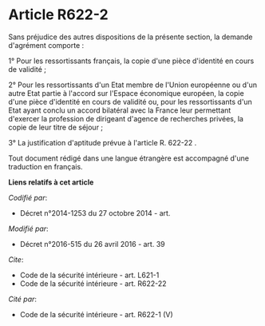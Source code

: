 # Article R622-2

Sans préjudice des autres dispositions de la présente section, la demande d'agrément comporte : 

1° Pour les ressortissants français, la copie d'une pièce d'identité en cours de validité ; 

2° Pour les ressortissants d'un Etat membre de l'Union européenne ou d'un autre Etat partie à l'accord sur l'Espace
économique européen, la copie d'une pièce d'identité en cours de validité ou, pour les ressortissants d'un Etat ayant conclu
un accord bilatéral avec la France leur permettant d'exercer la profession de dirigeant d'agence de recherches privées, la
copie de leur titre de séjour ; 

3° La justification d'aptitude prévue à l'article R. 622-22 .

Tout document rédigé dans une langue étrangère est accompagné d'une traduction en français.

**Liens relatifs à cet article**

_Codifié par_:

  - Décret n°2014-1253 du 27 octobre 2014 - art.

_Modifié par_:

  - Décret n°2016-515 du 26 avril 2016 - art. 39

_Cite_:

  - Code de la sécurité intérieure - art. L621-1
  - Code de la sécurité intérieure - art. R622-22

_Cité par_:

  - Code de la sécurité intérieure - art. R622-1 (V)
